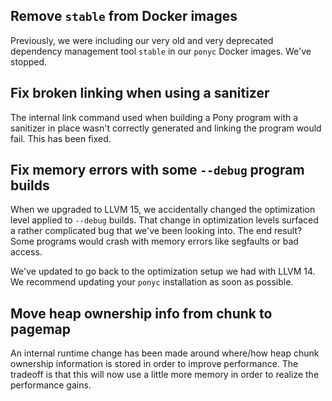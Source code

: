 ## Remove `stable` from Docker images

Previously, we were including our very old and very deprecated dependency management tool `stable` in our `ponyc` Docker images. We've stopped.

## Fix broken linking when using a sanitizer

The internal link command used when building a Pony program with a sanitizer in place wasn't correctly generated and linking the program would fail. This has been fixed.

## Fix memory errors with some `--debug` program builds

When we upgraded to LLVM 15, we accidentally changed the optimization level applied to `--debug` builds. That change in optimization levels surfaced a rather complicated bug that we've been looking into. The end result? Some programs would crash with memory errors like segfaults or bad access.

We've updated to go back to the optimization setup we had with LLVM 14. We recommend updating your `ponyc` installation as soon as possible.

## Move heap ownership info from chunk to pagemap

An internal runtime change has been made around where/how heap chunk ownership information is stored in order to improve performance. The tradeoff is that this will now use a little more memory in order to realize the performance gains.

